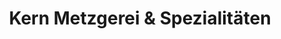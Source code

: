 ---
title: "Kern Metzgerei & Spezialitäten"
url: /ennenda/kern-metzgerei-und-spezialitaeten/
shop: Metzgerei
---